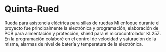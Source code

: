 # Quinta-Rued
Rueda para asistencia eléctrica para sillas de ruedas 
Mi enfoque durante el proyecto fue principalmente la electrónica y programación, elaboración de PCB para alimentación y protección, shield para el microcontrolador KL25Z. En la programación colaboré en el control de velocidad y saturación de la misma, alarmas de nivel de batería y temperatura de la electrónica.
